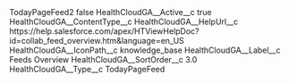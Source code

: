 <?xml version="1.0" encoding="UTF-8"?>
<CustomMetadata xmlns="http://soap.sforce.com/2006/04/metadata" xmlns:xsi="http://www.w3.org/2001/XMLSchema-instance" xmlns:xsd="http://www.w3.org/2001/XMLSchema">
    <label>TodayPageFeed2</label>
    <protected>false</protected>
    <values>
        <field>HealthCloudGA__Active__c</field>
        <value xsi:type="xsd:boolean">true</value>
    </values>
    <values>
        <field>HealthCloudGA__ContentType__c</field>
        <value xsi:nil="true"/>
    </values>
    <values>
        <field>HealthCloudGA__HelpUrl__c</field>
        <value xsi:type="xsd:string">https://help.salesforce.com/apex/HTViewHelpDoc?id=collab_feed_overview.htm&amp;language=en_US</value>
    </values>
    <values>
        <field>HealthCloudGA__IconPath__c</field>
        <value xsi:type="xsd:string">knowledge_base</value>
    </values>
    <values>
        <field>HealthCloudGA__Label__c</field>
        <value xsi:type="xsd:string">Feeds Overview</value>
    </values>
    <values>
        <field>HealthCloudGA__SortOrder__c</field>
        <value xsi:type="xsd:double">3.0</value>
    </values>
    <values>
        <field>HealthCloudGA__Type__c</field>
        <value xsi:type="xsd:string">TodayPageFeed</value>
    </values>
</CustomMetadata>
